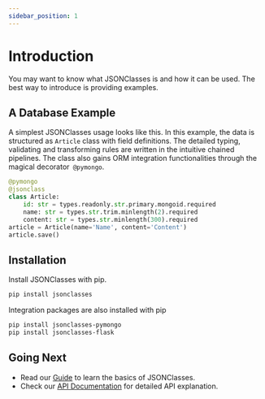 ```yaml
---
sidebar_position: 1
---
```

# Introduction

You may want to know what JSONClasses is and how it can be used. The best way to introduce is providing examples.

## A Database Example

A simplest JSONClasses usage looks like this. In this example, the data is structured as `Article` class with field definitions. The detailed typing, validating and transforming rules are written in the intuitive chained pipelines. The class also gains ORM integration functionalities through the magical decorator` @pymongo`.
```python
@pymongo
@jsonclass
class Article:
    id: str = types.readonly.str.primary.mongoid.required
    name: str = types.str.trim.minlength(2).required
    content: str = types.str.minlength(300).required
article = Article(name='Name', content='Content')
article.save()
```

## Installation

Install JSONClasses with pip.
```sh
pip install jsonclasses
```
Integration packages are also installed with pip
```sh
pip install jsonclasses-pymongo
pip install jsonclasses-flask
```

## Going Next

- Read our [Guide](./guide/data-type-definition) to learn the basics of JSONClasses.
- Check our [API Documentation](./api-documentation/types-modifiers) for detailed API explanation.
